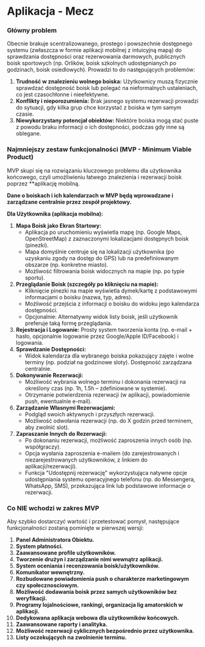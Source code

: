 # Aplikacja - Mecz

### Główny problem

Obecnie brakuje scentralizowanego, prostego i powszechnie dostępnego systemu (zwłaszcza w formie aplikacji mobilnej z intuicyjną mapą) do sprawdzania dostępności oraz rezerwowania darmowych, publicznych boisk sportowych (np. Orlików, boisk szkolnych udostępnianych po godzinach, boisk osiedlowych). Prowadzi to do następujących problemów:

1.  **Trudność w znalezieniu wolnego boiska:** Użytkownicy muszą fizycznie sprawdzać dostępność boisk lub polegać na nieformalnych ustaleniach, co jest czasochłonne i nieefektywne.
2.  **Konflikty i nieporozumienia:** Brak jasnego systemu rezerwacji prowadzi do sytuacji, gdy kilka grup chce korzystać z boiska w tym samym czasie.
3.  **Niewykorzystany potencjał obiektów:** Niektóre boiska mogą stać puste z powodu braku informacji o ich dostępności, podczas gdy inne są oblegane.

### Najmniejszy zestaw funkcjonalności (MVP - Minimum Viable Product)

MVP skupi się na rozwiązaniu kluczowego problemu dla użytkownika końcowego, czyli umożliwieniu łatwego znalezienia i rezerwacji boisk poprzez \*\*aplikację mobilną.

**Dane o boiskach i ich kalendarzach w MVP będą wprowadzane i zarządzane centralnie przez zespół projektowy.**

**Dla Użytkownika (aplikacja mobilna):**

1.  **Mapa Boisk jako Ekran Startowy:**
    - Aplikacja po uruchomieniu wyświetla mapę (np. Google Maps, OpenStreetMap) z zaznaczonymi lokalizacjami dostępnych boisk (pinezki).
    - Mapa domyślnie centruje się na lokalizacji użytkownika (po uzyskaniu zgody na dostęp do GPS) lub na predefiniowanym obszarze (np. konkretne miasto).
    - Możliwość filtrowania boisk widocznych na mapie (np. po typie sportu).
2.  **Przeglądanie Boisk (szczegóły po kliknięciu na mapie):**
    - Kliknięcie pinezki na mapie wyświetla dymek/kartę z podstawowymi informacjami o boisku (nazwa, typ, adres).
    - Możliwość przejścia z informacji o boisku do widoku jego kalendarza dostępności.
    - Opcjonalnie: Alternatywny widok listy boisk, jeśli użytkownik preferuje taką formę przeglądania.
3.  **Rejestracja i Logowanie:** Prosty system tworzenia konta (np. e-mail + hasło, opcjonalnie logowanie przez Google/Apple ID/Facebook) i logowania.
4.  **Sprawdzanie Dostępności:**
    - Widok kalendarza dla wybranego boiska pokazujący zajęte i wolne terminy (np. podział na godzinowe sloty). Dostępność zarządzana centralnie.
5.  **Dokonywanie Rezerwacji:**
    - Możliwość wybrania wolnego terminu i dokonania rezerwacji na określony czas (np. 1h, 1.5h – zdefiniowane w systemie).
    - Otrzymanie potwierdzenia rezerwacji (w aplikacji, powiadomienie push, ewentualnie e-mail).
6.  **Zarządzanie Własnymi Rezerwacjami:**
    - Podgląd swoich aktywnych i przyszłych rezerwacji.
    - Możliwość odwołania rezerwacji (np. do X godzin przed terminem, aby zwolnić slot).
7.  **Zapraszanie Innych do Rezerwacji:**
    - Po dokonaniu rezerwacji, możliwość zaproszenia innych osób (np. współgraczy).
    - Opcja wysłania zaproszenia e-mailem (do zarejestrowanych i niezarejestrowanych użytkowników, z linkiem do aplikacji/rezerwacji).
    - Funkcja "Udostępnij rezerwację" wykorzystująca natywne opcje udostępniania systemu operacyjnego telefonu (np. do Messengera, WhatsApp, SMS), przekazująca link lub podstawowe informacje o rezerwacji.

### Co NIE wchodzi w zakres MVP

Aby szybko dostarczyć wartość i przetestować pomysł, następujące funkcjonalności zostaną pominięte w pierwszej wersji:

1.  **Panel Administratora Obiektu.**
2.  **System płatności.**
3.  **Zaawansowane profile użytkowników.**
4.  **Tworzenie drużyn i zarządzanie nimi wewnątrz aplikacji.**
5.  **System oceniania i recenzowania boisk/użytkowników.**
6.  **Komunikator wewnętrzny.**
7.  **Rozbudowane powiadomienia push o charakterze marketingowym czy społecznosciowym.**
8.  **Możliwość dodawania boisk przez samych użytkowników bez weryfikacji.**
9.  **Programy lojalnościowe, rankingi, organizacja lig amatorskich w aplikacji.**
10. **Dedykowana aplikacja webowa dla użytkowników końcowych.**
11. **Zaawansowane raporty i analityka.**
12. **Możliwość rezerwacji cyklicznych bezpośrednio przez użytkownika.**
13. **Listy oczekujących na zwolnienie terminu.**
